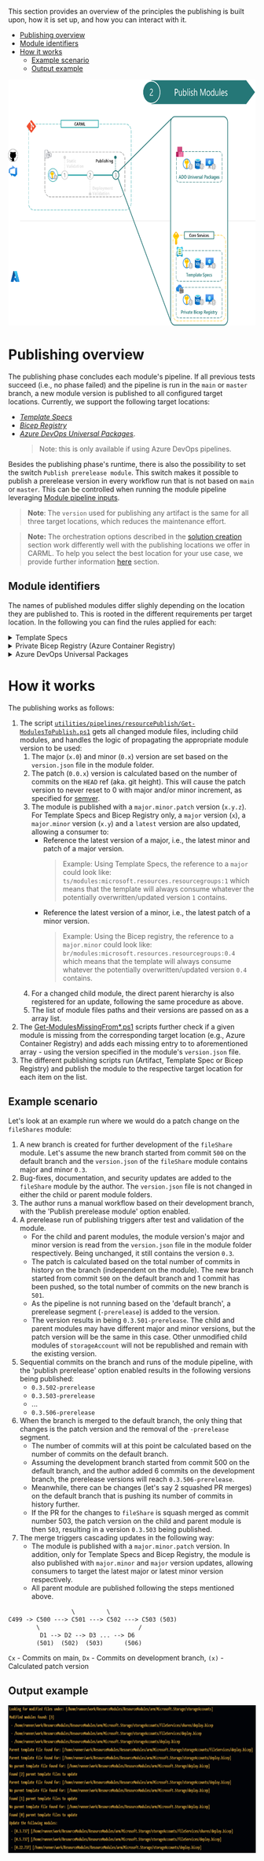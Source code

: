 This section provides an overview of the principles the publishing is built upon, how it is set up, and how you can interact with it.

- [Publishing overview](#publishing-overview)
- [Module identifiers](#module-identifiers)
- [How it works](#how-it-works)
  - [Example scenario](#example-scenario)
  - [Output example](#output-example)

<img src="./media/CIEnvironment/publishingStep.png" alt="Publishing Step" height="500">

# Publishing overview
The publishing phase concludes each module's pipeline. If all previous tests succeed (i.e., no phase failed) and the pipeline is run in the `main` or `master` branch, a new module version is published to all configured target locations. Currently, we support the following target locations:

- _[Template Specs](https://docs.microsoft.com/en-us/azure/azure-resource-manager/templates/template-specs?tabs=azure-powershell)_
- _[Bicep Registry](https://docs.microsoft.com/en-gb/azure/azure-resource-manager/bicep/private-module-registry)_
- _[Azure DevOps Universal Packages](https://docs.microsoft.com/en-us/azure/devops/artifacts/concepts/feeds?view=azure-devops)_.
   > Note: this is only available if using Azure DevOps pipelines.

Besides the publishing phase's runtime, there is also the possibility to set the switch `Publish prerelease module`. This switch makes it possible to publish a prerelease version in every workflow run that is not based on `main` or `master`. This can be controlled when running the module pipeline leveraging [Module pipeline inputs](./The%20CI%20environment%20-%20Pipeline%20design#module-pipeline-inputs).

> **Note**: The `version` used for publishing any artifact is the same for all three target locations, which reduces the maintenance effort.

> **Note:** The orchestration options described in the [solution creation](./Solution%20creation) section work differently well with the publishing locations we offer in CARML. To help you select the best location for your use case, we provide further information [here](./Solution%20creation#publish-location-considerations) section.

## Module identifiers

The names of published modules differ slighly depending on the location they are published to. This is rooted in the different requirements per target location. In the following you can find the rules applied for each:

<details>
<summary>Template Specs</summary>

**Actions**

- Make lowercase
- Replace `Microsoft` with `MS`
- Replace all `\` or `/` with `.`
- Remove all duplications in the path. For example, the path `virtualNetwork/virtualNetworkPeerings` would be shortened to `virtualNetwork/peerings`

**Examples**

  - Vaults
    - Before: `modules\Microsoft.RecoveryServices\vaults`
    - After: `ms.recoveryservices.vaults`
  - ReplicationProtectionContainerMappings
    - Before: `modules\Microsoft.RecoveryServices\vaults\replicationFabrics\replicationProtectionContainers\replicationProtectionContainerMappings`
    - After: `ms.recoveryservices.vaults.replicationfabrics.replicationprotectioncontainers.mappings`

</details>

<details>
<summary>Private Bicep Registry (Azure Container Registry)</summary>

**Actions**

- Make lowercase
- Replace all `\` or `/` with `.`
- Add the `bicep/modules` prefix

**Examples**

- Vaults
   - Before: `modules\Microsoft.RecoveryServices\vaults`
   - After: `bicep/modules/microsoft.recoveryservices.vaults`
- ReplicationProtectionContainerMappings
   - Before: `modules\Microsoft.RecoveryServices\vaults\replicationFabrics\replicationProtectionContainers\replicationProtectionContainerMappings`
   - After: `bicep/modules/microsoft.recoveryservices.vaults.replicationfabrics.replicationprotectioncontainers.replicationprotectioncontainermappings`

</details>

<details>
<summary>Azure DevOps Universal Packages</summary>

**Actions**

- Make lowercase
- Replace all `\` or `/` with `.`

**Examples**

- Vaults
  - Before: `modules\Microsoft.RecoveryServices\vaults`
  - After: `microsoft.recoveryservices.vaults`
- ReplicationProtectionContainerMappings
  - Before: `modules\Microsoft.RecoveryServices\vaults\replicationFabrics\replicationProtectionContainers\replicationProtectionContainerMappings`
  - After: `microsoft.recoveryservices.vaults.replicationfabrics.replicationprotectioncontainers.replicationprotectioncontainermappings`

</details>

<p>

# How it works

The publishing works as follows:

1. The script [`utilities/pipelines/resourcePublish/Get-ModulesToPublish.ps1`](https://github.com/Azure/ResourceModules/blob/main/utilities/pipelines/resourcePublish/Get-ModulesToPublish.ps1) gets all changed module files, including child modules, and handles the logic of propagating the appropriate module version to be used:
   1. The major (`x.0`) and minor (`0.x`) version are set based on the `version.json` file in the module folder.
   1. The patch (`0.0.x`) version is calculated based on the number of commits on the `HEAD` ref (aka. git height). This will cause the patch version to never reset to 0 with major and/or minor increment, as specified for [semver](https://semver.org/).
   1. The module is published with a `major.minor.patch` version (`x.y.z`). For Template Specs and Bicep Registry only, a `major` version (`x`), a `major.minor` version (`x.y`) and a `latest` version are also updated, allowing a consumer to:
      - Reference the latest version of a major, i.e., the latest minor and patch of a major version.
         > Example: Using Template Specs, the reference to a `major` could look like: `ts/modules:microsoft.resources.resourcegroups:1` which means that the template will always consume whatever the potentially overwritten/updated version `1` contains.
      - Reference the latest version of a minor, i.e., the latest patch of a minor version.
         > Example: Using the Bicep registry, the reference to a `major.minor` could look like: `br/modules:microsoft.resources.resourcegroups:0.4` which means that the template will always consume whatever the potentially overwritten/updated version `0.4` contains.
   1. For a changed child module, the direct parent hierarchy is also registered for an update, following the same procedure as above.
   1. The list of module files paths and their versions are passed on as a array list.
1. The [Get-ModulesMissingFrom*.ps1](https://github.com/Azure/ResourceModules/tree/main/utilities/pipelines/resourcePublish) scripts further check if a given module is missing from the corresponding target location (e.g., Azure Container Registry) and adds each missing entry to to aforementioned array - using the version specified in the module's `version.json` file.
1. The different publishing scripts run (Artifact, Template Spec or Bicep Registry) and publish the module to the respective target location for each item on the list.

## Example scenario

Let's look at an example run where we would do a patch change on the `fileShares` module:
1. A new branch is created for further development of the `fileShare` module. Let's assume the new branch started from commit `500` on the default branch and the `version.json` of the `fileShare` module contains major and minor `0.3`.
1. Bug-fixes, documentation, and security updates are added to the `fileShare` module by the author. The `version.json` file is not changed in either the child or parent module folders.
1. The author runs a manual workflow based on their development branch, with the 'Publish prerelease module' option enabled.
1. A prerelease run of publishing triggers after test and validation of the module.
   - For the child and parent modules, the module version's major and minor version is read from the `version.json` file in the module folder respectively. Being unchanged, it still contains the version `0.3`.
   - The patch is calculated based on the total number of commits in history on the branch (independent on the module). The new branch started from commit `500` on the default branch and 1 commit has been pushed, so the total number of commits on the new branch is `501`.
   - As the pipeline is not running based on the 'default branch', a prerelease segment (`-prerelease`) is added to the version.
   - The version results in being `0.3.501-prerelease`. The child and parent modules may have different major and minor versions, but the patch version will be the same in this case. Other unmodified child modules of `storageAccount` will not be republished and remain with the existing version.
1. Sequential commits on the branch and runs of the module pipeline, with the 'publish prerelease' option enabled results in the following versions being published:
   - `0.3.502-prerelease`
   - `0.3.503-prerelease`
   - ...
   - `0.3.506-prerelease`
1. When the branch is merged to the default branch, the only thing that changes is the patch version and the removal of the `-prerelease` segment.
   - The number of commits will at this point be calculated based on the number of commits on the default branch.
   - Assuming the development branch started from commit 500 on the default branch, and the author added 6 commits on the development branch, the prerelease versions will reach `0.3.506-prerelease`.
   - Meanwhile, there can be changes (let's say 2 squashed PR merges) on the default branch that is pushing its number of commits in history further.
   - If the PR for the changes to `fileShare` is squash merged as commit number 503, the patch version on the child and parent module is then `503`, resulting in a version `0.3.503` being published.
1. The merge triggers cascading updates in the following way:
   - The module is published with a `major.minor.patch` version. In addition, only for Template Specs and Bicep Registry, the module is also published with `major.minor` and `major` version updates, allowing consumers to target the latest major or latest minor version respectively.
   - All parent module are published following the steps mentioned above.

```
                  \         \
C499 -> C500 ---> C501 ---> C502 ---> C503 (503)
        \                            /
         D1 --> D2 --> D3 ... --> D6
        (501)  (502)  (503)      (506)
```
`Cx` - Commits on main,
`Dx` - Commits on development branch,
`(x)` - Calculated patch version

## Output example

<img src="./media/CIEnvironment/publishingOutput.png" alt="Publishing Output" height="300">
